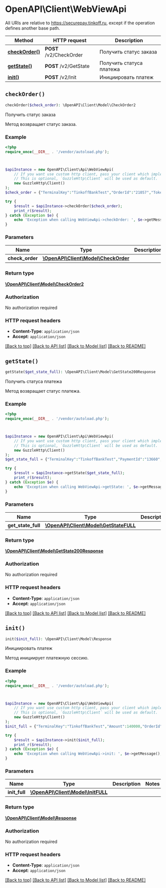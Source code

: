 # OpenAPI\Client\WebViewApi

All URIs are relative to https://securepay.tinkoff.ru, except if the operation defines another base path.

| Method | HTTP request | Description |
| ------------- | ------------- | ------------- |
| [**checkOrder()**](WebViewApi.md#checkOrder) | **POST** /v2/CheckOrder | Получить статус заказа |
| [**getState()**](WebViewApi.md#getState) | **POST** /v2/GetState | Получить статуса платежа |
| [**init()**](WebViewApi.md#init) | **POST** /v2/Init | Инициировать платеж |


## `checkOrder()`

```php
checkOrder($check_order): \OpenAPI\Client\Model\CheckOrder2
```

Получить статус заказа

Метод возвращает статус заказа.

### Example

```php
<?php
require_once(__DIR__ . '/vendor/autoload.php');



$apiInstance = new OpenAPI\Client\Api\WebViewApi(
    // If you want use custom http client, pass your client which implements `GuzzleHttp\ClientInterface`.
    // This is optional, `GuzzleHttp\Client` will be used as default.
    new GuzzleHttp\Client()
);
$check_order = {"TerminalKey":"TinkoffBankTest","OrderId":"21057","Token":"4c4c36adf9936b011879fa26f60759e7b47e57f7968283129b0ae9ac457486ab"}; // \OpenAPI\Client\Model\CheckOrder

try {
    $result = $apiInstance->checkOrder($check_order);
    print_r($result);
} catch (Exception $e) {
    echo 'Exception when calling WebViewApi->checkOrder: ', $e->getMessage(), PHP_EOL;
}
```

### Parameters

| Name | Type | Description  | Notes |
| ------------- | ------------- | ------------- | ------------- |
| **check_order** | [**\OpenAPI\Client\Model\CheckOrder**](../Model/CheckOrder.md)|  | |

### Return type

[**\OpenAPI\Client\Model\CheckOrder2**](../Model/CheckOrder2.md)

### Authorization

No authorization required

### HTTP request headers

- **Content-Type**: `application/json`
- **Accept**: `application/json`

[[Back to top]](#) [[Back to API list]](../../README.md#endpoints)
[[Back to Model list]](../../README.md#models)
[[Back to README]](../../README.md)

## `getState()`

```php
getState($get_state_full): \OpenAPI\Client\Model\GetState200Response
```

Получить статуса платежа

Метод возвращает статус платежа.

### Example

```php
<?php
require_once(__DIR__ . '/vendor/autoload.php');



$apiInstance = new OpenAPI\Client\Api\WebViewApi(
    // If you want use custom http client, pass your client which implements `GuzzleHttp\ClientInterface`.
    // This is optional, `GuzzleHttp\Client` will be used as default.
    new GuzzleHttp\Client()
);
$get_state_full = {"TerminalKey":"TinkoffBankTest","PaymentId":"13660","Token":"7241ac8307f349afb7bb9dda760717721bbb45950b97c67289f23d8c69cc7b96","IP":"192.168.0.52"}; // \OpenAPI\Client\Model\GetStateFULL

try {
    $result = $apiInstance->getState($get_state_full);
    print_r($result);
} catch (Exception $e) {
    echo 'Exception when calling WebViewApi->getState: ', $e->getMessage(), PHP_EOL;
}
```

### Parameters

| Name | Type | Description  | Notes |
| ------------- | ------------- | ------------- | ------------- |
| **get_state_full** | [**\OpenAPI\Client\Model\GetStateFULL**](../Model/GetStateFULL.md)|  | |

### Return type

[**\OpenAPI\Client\Model\GetState200Response**](../Model/GetState200Response.md)

### Authorization

No authorization required

### HTTP request headers

- **Content-Type**: `application/json`
- **Accept**: `application/json`

[[Back to top]](#) [[Back to API list]](../../README.md#endpoints)
[[Back to Model list]](../../README.md#models)
[[Back to README]](../../README.md)

## `init()`

```php
init($init_full): \OpenAPI\Client\Model\Response
```

Инициировать платеж

Метод инициирует платежную сессию.

### Example

```php
<?php
require_once(__DIR__ . '/vendor/autoload.php');



$apiInstance = new OpenAPI\Client\Api\WebViewApi(
    // If you want use custom http client, pass your client which implements `GuzzleHttp\ClientInterface`.
    // This is optional, `GuzzleHttp\Client` will be used as default.
    new GuzzleHttp\Client()
);
$init_full = {"TerminalKey":"TinkoffBankTest","Amount":140000,"OrderId":"21090","Description":"Подарочная карта на 1000 рублей","Token":"68711168852240a2f34b6a8b19d2cfbd296c7d2a6dff8b23eda6278985959346","DATA":{"Phone":"+71234567890","Email":"a@test.com"},"Receipt":{"Email":"a@test.ru","Phone":"+79031234567","Taxation":"osn","Items":[{"Name":"Наименование товара 1","Price":10000,"Quantity":1,"Amount":10000,"Tax":"vat10","Ean13":"303130323930303030630333435"},{"Name":"Наименование товара 2","Price":20000,"Quantity":2,"Amount":40000,"Tax":"vat20"},{"Name":"Наименование товара 3","Price":30000,"Quantity":3,"Amount":90000,"Tax":"vat10"}]}}; // \OpenAPI\Client\Model\InitFULL

try {
    $result = $apiInstance->init($init_full);
    print_r($result);
} catch (Exception $e) {
    echo 'Exception when calling WebViewApi->init: ', $e->getMessage(), PHP_EOL;
}
```

### Parameters

| Name | Type | Description  | Notes |
| ------------- | ------------- | ------------- | ------------- |
| **init_full** | [**\OpenAPI\Client\Model\InitFULL**](../Model/InitFULL.md)|  | |

### Return type

[**\OpenAPI\Client\Model\Response**](../Model/Response.md)

### Authorization

No authorization required

### HTTP request headers

- **Content-Type**: `application/json`
- **Accept**: `application/json`

[[Back to top]](#) [[Back to API list]](../../README.md#endpoints)
[[Back to Model list]](../../README.md#models)
[[Back to README]](../../README.md)
